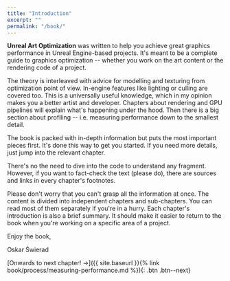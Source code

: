 ```yaml
---
title: "Introduction"
excerpt: ""
permalink: "/book/"
---
```


__Unreal Art Optimization__ was written to help you achieve great graphics performance in Unreal Engine-based projects. It's meant to be a complete guide to graphics optimization -- whether you work on the art content or the rendering code of a project.

The theory is interleaved with advice for modelling and texturing from optimization point of view. In-engine features like lighting or culling are covered too. This is a universally useful knowledge, which in my opinion makes you a better artist and developer. Chapters about rendering and GPU pipelines will explain what's happening under the hood. Then there is a big section about profiling -- i.e. measuring performance down to the smallest detail.

The book is packed with in-depth information but puts the most important pieces first. It's done this way to get you started. If you need more details, just jump into the relevant chapter.

There's no the need to dive into the code to understand any fragment. However, if you want to fact-check the text (please do), there are sources and links in every chapter's footnotes.

Please don't worry that you can't grasp all the information at once. The content is divided into independent chapters and sub-chapters. You can read most of them separately if you're in a hurry. Each chapter's introduction is also a brief summary. It should make it easier to return to the book when you're working on a specific area of a project.

Enjoy the book,

Oskar Świerad

[Onwards to next chapter! →]({{ site.baseurl }}{% link book/process/measuring-performance.md %}){: .btn .btn--next}